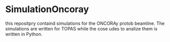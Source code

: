 # SimulationOncoray

this repositpry containd simulations for the ONCORAy protob beamline. The simulations are written for TOPAS while the cose udes to analize them is written in Python.
